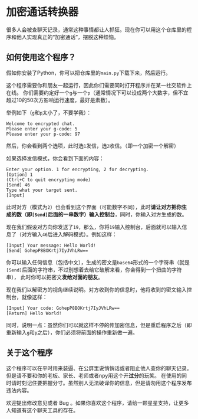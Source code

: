 # 加密通话转换器

很多人会被查聊天记录，通常这种事情都让人抓狂。现在你可以用这个仓库里的程序和他人实现真正的“加密通话”，摆脱这种烦恼。

## 如何使用这个程序？

假如你安装了Python，你可以把仓库里的`main.py`下载下来，然后运行。

这个程序需要你和朋友一起运行，因此你们需要同时打开程序并在某一社交软件上在线。
你们需要约定好一个`g`与一个`p`（通常情况下可以设成两个大数字，但不宜超过10的50次方影响运行速度，最好是素数）。

举例如下（`g`和`p`太小了，不要学我）：
```
Welcome to encrypted chat.
Please enter your g-code: 5
Please enter your p-code: 97
```

然后，你会看到两个选项，此时选`1`发信，选`2`收信。（即一个加密一个解密）

如果选择发信模式，你会看到下面的内容：
```
Enter your option. 1 for encrypting, 2 for decrypting.
[Option] 1
(Ctrl+C to quit encrypting mode)
[Send] 46
Type what your target sent.
[Input]
```
此时对方（模式为`2`）也会看到这个界面（可能数字不同），此时**请让对方把你生成的数（即`[Send]`后面的一串数字）输入控制台**，同时，你输入对方生成的数。

现在我们假设对方向你发送了`19`，那么，你将`19`输入控制台，后面就可以输入信息了（对方输入`46`后进入解码模式）。例如这样：
```
[Input] Your message: Hello World!
[Send] GohepP8BOKrtj7IyJVhLRw==
```

你可以输入任何信息（包括中文），生成的密文是`base64`形式的一个字符串（就是`[Send]`后面的字符串，不过别想着去给它破解来看，你会得到一个扭曲的字符串），
此时你可以把密文**发给对面的朋友**。

现在我们以解密方的视角继续说明。对方收到你的信息时，他将收到的密文输入控制台，就像这样：
```
[Input] Your code: GohepP8BOKrtj7IyJVhLRw==
[Return] Hello World!
```
同时，说明一点：虽然你们可以就这样不停的传加密信息，但是重启程序之后（即重新输入`g`和`p`之后），你们必须将前面的操作重新做一遍。

## 关于这个程序

这个程序可以在平时用来装逼、在公屏里说悄悄话或者阻止他人查你的聊天记录。但是请不要和你的老板、家长、老师或者npy用这个开**过分**的玩笑。
在使用的同时请时刻记住要把握分寸。虽然别人无法破译你的信息，但是请勿用这个程序发布违法内容。

欢迎提出修改意见或者 Bug 。如果你喜欢这个程序，请给一颗星星支持，让更多人知道有这个聊天工具的存在。
